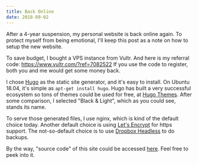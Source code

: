 ```yaml
---
title: Back Online
date: 2018-09-02
---
```


After a 4-year suspension, my personal website is back online again. To protect myself from being emotional, I'll keep this post as a note on how to setup the new website.

To save budget, I bought a VPS instance from Vultr. And here is my referral code: https://www.vultr.com/?ref=7082522 
If you use the code to register, both you and me would get some money back.

I chose [Hugo](https://github.com/gohugoio/hugo) as the static site generator, and it's easy to install. On Ubuntu 18.04, it's simple as `apt-get install hugo`. Hugo has built a very successful ecosystem so tons of themes could be used for free, at [Hugo Themes](http://themes.gohugo.io/). After some comparison, I selected "Black & Light", which as you could see, stands its name.

To serve those generated files, I use nginx, which is kind of the default choice today. Another default choice is using [Let's Encrypt](https://letsencrypt.org/getting-started/) for https support. The not-so-default choice is to use [Dropbox Headless](https://www.dropbox.com/install-linux) to do backups.

By the way, "source code" of this site could be accessed [here](https://github.com/cannium/site2018). Feel free to peek into it.